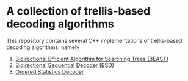 # A collection of trellis-based decoding algorithms
This repository contains several C++ implementations of trellis-based decoding algorithms, namely
1. [Bidirectional Efficient Algorithm for Searching Trees (BEAST)](https://ieeexplore.ieee.org/document/1302309)
2. [Bidirectional Sequential Decoder (BSD)](https://ieeexplore.ieee.org/document/605602)
3. [Ordered Statistics Decoder](https://ieeexplore.ieee.org/document/490541)
